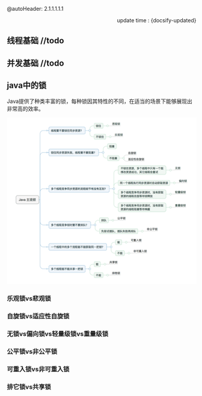 @autoHeader: 2.1.1.1.1.1

<p align="right">update time : {docsify-updated}</p>

## 线程基础 //todo



## 并发基础 //todo



## java中的锁

Java提供了种类丰富的锁，每种锁因其特性的不同，在适当的场景下能够展现出非常高的效率。

![img](%E5%A4%9A%E7%BA%BF%E7%A8%8B%E5%B9%B6%E5%8F%91.assets/java-lock-1.png)

### 乐观锁vs悲观锁



### 自旋锁vs适应性自旋锁



### 无锁vs偏向锁vs轻量级锁vs重量级锁



### 公平锁vs非公平锁



### 可重入锁vs非可重入锁



### 排它锁vs共享锁








